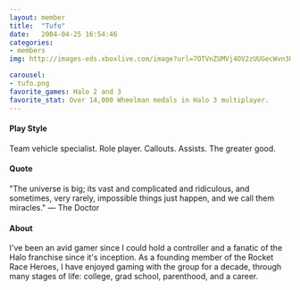 ```yaml
---
layout: member
title:  "Tufo"
date:   2004-04-25 16:54:46
categories:
- members
img: http://images-eds.xboxlive.com/image?url=7OTVnZUMVj4OV2zUUGecWvn3U00nQQLfK7_kwpANoggpcUKgRISpYOj7raadbgY1hq2Jg6VM8m0DnBQyPZrt4GcYz.C_mTOWdz7mOUSXOXD8M4WM4kz8.auZER85GddjG7OFaEZroSAyVXvsshUWvw--&format=png

carousel:
- tufo.png
favorite_games: Halo 2 and 3
favorite_stat: Over 14,000 Wheelman medals in Halo 3 multiplayer.
---
```

#### Play Style
Team vehicle specialist. Role player. Callouts. Assists. The greater good.

#### Quote
"The universe is big; its vast and complicated and ridiculous, and sometimes, very rarely, impossible things just happen, and we call them miracles." &mdash; The Doctor

#### About
I've been an avid gamer since I could hold a controller and a fanatic of the Halo franchise since it's inception. As a founding member of the Rocket Race Heroes, I have enjoyed gaming with the group for a decade, through many stages of life: college, grad school, parenthood, and a career.
